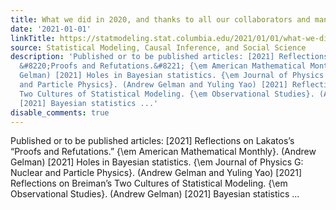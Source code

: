 ```yaml
---
title: What we did in 2020, and thanks to all our collaborators and many more
date: '2021-01-01'
linkTitle: https://statmodeling.stat.columbia.edu/2021/01/01/what-we-did-in-2020/
source: Statistical Modeling, Causal Inference, and Social Science
description: 'Published or to be published articles: [2021] Reflections on Lakatos&#8217;s
  &#8220;Proofs and Refutations.&#8221; {\em American Mathematical Monthly}. (Andrew
  Gelman) [2021] Holes in Bayesian statistics. {\em Journal of Physics G: Nuclear
  and Particle Physics}. (Andrew Gelman and Yuling Yao) [2021] Reflections on Breiman’s
  Two Cultures of Statistical Modeling. {\em Observational Studies}. (Andrew Gelman)
  [2021] Bayesian statistics ...'
disable_comments: true
---
```

Published or to be published articles: [2021] Reflections on Lakatos&#8217;s &#8220;Proofs and Refutations.&#8221; {\em American Mathematical Monthly}. (Andrew Gelman) [2021] Holes in Bayesian statistics. {\em Journal of Physics G: Nuclear and Particle Physics}. (Andrew Gelman and Yuling Yao) [2021] Reflections on Breiman’s Two Cultures of Statistical Modeling. {\em Observational Studies}. (Andrew Gelman) [2021] Bayesian statistics ...